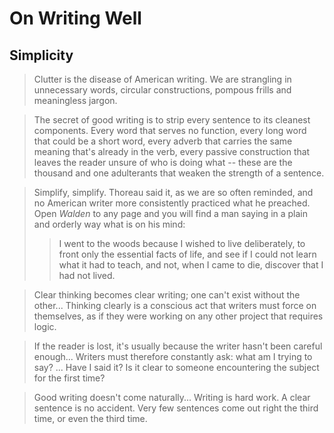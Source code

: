 # On Writing Well

## Simplicity

> Clutter is the disease of American writing. We are strangling in unnecessary words, circular constructions, pompous frills and meaningless jargon.

> The secret of good writing is to strip every sentence to its cleanest components. Every word that serves no function, every long word that could be a short word, every adverb that carries the same meaning that's already in the verb, every passive construction that leaves the reader unsure of who is doing what -- these are the thousand and one adulterants that weaken the strength of a sentence.

> Simplify, simplify. Thoreau said it, as we are so often reminded, and no American writer more consistently practiced what he preached. Open *Walden* to any page and you will find a man saying in a plain and orderly way what is on his mind:
>> I went to the woods because I wished to live deliberately, to front only the essential facts of life, and see if I could not learn what it had to teach, and not, when I came to die, discover that I had not lived.

> Clear thinking becomes clear writing; one can't exist without the other... Thinking clearly is a conscious act that writers must force on themselves, as if they were working on any other project that requires logic.

> If the reader is lost, it's usually because the writer hasn't been careful enough... Writers must therefore constantly ask: what am I trying to say? ... Have I said it? Is it clear to someone encountering the subject for the first time?

> Good writing doesn't come naturally... Writing is hard work. A clear sentence is no accident. Very few sentences come out right the third time, or even the third time.
